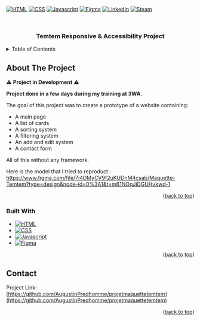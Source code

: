 <a name="readme-top"></a>

<!-- PROJECT SHIELDS -->
<!--
*** I'm using markdown "reference style" links for readability.
*** Reference links are enclosed in brackets [ ] instead of parentheses ( ).
*** See the bottom of this document for the declaration of the reference variables
*** for contributors-url, forks-url, etc. This is an optional, concise syntax you may use.
*** https://www.markdownguide.org/basic-syntax/#reference-style-links
-->
[![HTML][html-shield]][html-url]
[![CSS][css-shield]][css-url]
[![Javascript][js-shield]][js-url]
[![Figma][figma-shield]][figma-url]
[![LinkedIn][linkedin-shield]][linkedin-url]
[![Steam][steam-shield]][steam-url]



<!-- PROJECT LOGO -->
<br />
  <h3 align="center">Temtem Responsive & Accessibility Project</h3>


<!-- TABLE OF CONTENTS -->
<details>
  <summary>Table of Contents</summary>
  <ol>
    <li>
      <a href="#about-the-project">About The Project</a>
      <ul>
        <li><a href="#built-with">Built With</a></li>
      </ul>
    </li>
    <li><a href="#contact">Contact</a></li>
  </ol>
</details>



<!-- ABOUT THE PROJECT -->
## About The Project

⚠️ **Project in Development** ⚠️

**Project done in a few days during my training at 3WA.**

The goal of this project was to create a prototype of a website containing:
- A main page
- A list of cards
- A sorting system
- A filtering system
- An add and edit system
- A contact form

All of this without any framework.

Here is the model that I tried to reproduct : https://www.figma.com/file/7i4DMyCV9f2uKUDnM4csab/Maquette-Temtem?type=design&node-id=0%3A1&t=m61NOqJiDGUHvkwd-1

<p align="right">(<a href="#readme-top">back to top</a>)</p>



### Built With

* [![HTML][html-shield]][html-url]
* [![CSS][css-shield]][css-url]
* [![Javascript][js-shield]][js-url]
* [![Figma][figma-shield]][figma-url]

<p align="right">(<a href="#readme-top">back to top</a>)</p>


<!-- CONTACT -->
## Contact

Project Link: [https://github.com/AugustinPredhomme/projetmaquettetemtem](https://github.com/AugustinPredhomme/projetmaquettetemtem)

<p align="right">(<a href="#readme-top">back to top</a>)</p>

[linkedin-shield]: https://img.shields.io/badge/-LinkedIn-black.svg?style=for-the-badge&logo=linkedin&colorB=555
[linkedin-url]: https://www.linkedin.com/in/augustin-prédhomme/
[steam-shield]:https://img.shields.io/badge/Steam-000000?style=for-the-badge&logo=steam&logoColor=white
[steam-url]:https://store.steampowered.com/app/745920/Temtem/
[html-shield]:https://img.shields.io/badge/HTML5-E34F26?style=for-the-badge&logo=html5&logoColor=white
[html-url]:https://developer.mozilla.org/en-US/docs/Glossary/HTML5
[css-shield]:https://img.shields.io/badge/CSS3-1572B6?style=for-the-badge&logo=css3&logoColor=white
[css-url]:https://developer.mozilla.org/en-US/docs/Web/CSS
[js-shield]:https://img.shields.io/badge/JavaScript-323330?style=for-the-badge&logo=javascript&logoColor=F7DF1E
[js-url]:https://developer.mozilla.org/en-US/docs/Web/JavaScript
[figma-shield]:https://img.shields.io/badge/Figma-F24E1E?style=for-the-badge&logo=figma&logoColor=white
[figma-url]:https://www.figma.com/file/7i4DMyCV9f2uKUDnM4csab/Maquette-Temtem?type=design&node-id=0-1&t=m61NOqJiDGUHvkwd-0
